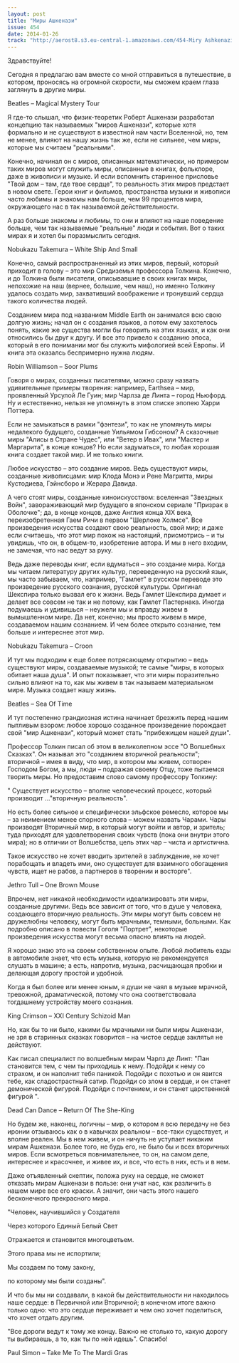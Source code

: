 ```yaml
---
layout: post
title: "Миры Ашкенази"
issue: 454
date: 2014-01-26
track: "http://aerost8.s3.eu-central-1.amazonaws.com/454-Miry Ashkenazi.mp3"
---
```


Здравствуйте!

Сегодня я предлагаю вам вместе со мной отправиться в путешествие, в котором, проносясь на огромной скорости, мы сможем краем глаза заглянуть в другие миры.

Beatles – Magical Mystery Tour

Я где-то слышал, что физик-теоретик Роберт Ашкенази разработал концепцию так называемых "миров Ашкенази", которые хотя формально и не существуют в известной нам части Вселенной, но, тем не менее, влияют на нашу жизнь так же, если не сильнее, чем миры, которые мы считаем "реальными".

Конечно, начинал он с миров, описанных математически, но примером таких миров могут служить миры, описанные в книгах, фольклоре, даже в живописи и музыке. И если вспомнить старинное присловье "Твой дом – там, где твое сердце", то реальность этих миров предстает в новом свете. Герои книг и фильмов, пространства музыки и живописи часто любимы и знакомы нам больше, чем 99 процентов мира, окружающего нас в так называемой действительности.

А раз больше знакомы и любимы, то они и влияют на наше поведение больше, чем так называемые "реальные" люди и события. Вот о таких мирах я и хотел бы поразмыслить сегодня.

Nobukazu Takemura – White Ship And Small

Конечно, самый распространенный из этих миров, первый, который приходит в голову – это мир Средиземья профессора Толкина. Конечно, и до Толкина были писатели, описывавшие в своих книгах миры, непохожие на наш (вернее, большие, чем наш), но именно Толкину удалось создать мир, захвативший воображение и тронувший сердца такого количества людей.

Созданием мира под названием Middle Earth он занимался всю свою долгую жизнь; начал он с создания языков, а потом ему захотелось понять, какие же существа могли бы говорить на этих языках, и как они относились бы друг к другу. И все это привело к созданию эпоса, который в его понимании мог бы служить мифологией всей Европы. И книга эта оказалсь беспримерно нужна людям.

Robin Williamson – Soor Plums

Говоря о мирах, созданных писателями, можно сразу назвать удивительные примеры творения: например, Earthsea – мир, проявленный Урсулой Ле Гуин; мир Чарлза де Линта – город Ньюфорд. Ну и естественно, нельзя не упомянуть в этом списке эпопею Харри Поттера.

Если не замыкаться в рамки "фэнтези", то как не упомянуть миры недалекого будущего, созданные Уильямом Гибсоном? А сказочные миры "Алисы в Стране Чудес", или "Ветер в Ивах", или "Мастер и Маргарита", в конце концов? Но если задуматься, то любая хорошая книга создает такой мир. И не только книги.

Любое искусство – это создание миров. Ведь существуют миры, созданные живописцами: мир Клода Монэ и Рене Магритта, миры Кустодиева, Гэйнсборо и Жерара Давида.

А чего стоят миры, созданные киноискусством: вселенная "Звездных Войн", завораживающий мир будущего в японском сериале "Призрак в Оболочке"; да, в конце концов, даже Англия конца XIX века, переизобретенная Гаем Ричи в первом "Шерлоке Холмсе". Все произведения искусства создают свою реальность, свой мир; и даже если считаешь, что этот мир похож на настоящий, присмотрись – и ты увидишь, что он, в общем-то, изобретение автора. И мы в него входим, не замечая, что нас ведут за руку.

Ведь даже переводы книг, если вдуматься – это создание мира. Когда мы читаем литературу других культур, переведенную на русский язык, мы часто забываем, что, например, "Гамлет" в русском переводе это произведение русского сознания, русской культуры. Оригинал Шекспира только вызвал его к жизни. Ведь Гамлет Шекспира думает и делает все совсем не так и не потому, как Гамлет Пастернака. Иногда подумаешь и удивишься – неужели мы и вправду живем в вымышленном мире. Да нет, конечно; мы просто живем в мире, создаваемом нашим сознанием. И чем более открыто сознание, тем больше и интереснее этот мир.

Nobukazu Takemura – Croon

И тут мы подходим к еще более потрясающему открытию – ведь существуют миры, создаваемые музыкой; те самые "миры, в которых обитает наша душа". И опыт показывает, что эти миры поразительно сильно влияют на то, как мы живем в так называем материальном мире. Музыка создает нашу жизнь.

Beatles – Sea Of Time

И тут постепенно грандиозная истина начинает брезжить перед нашим пытливым взором: любое хорошо созданное произведение порождает свой "мир Ашкенази", который может стать "прибежищем нашей души".

Профессор Толкин писал об этом в великолепном эссе "О Волшебных Сказках". Он называл это "созданием вторичной реальности"; вторичной – имея в виду, что мир, в котором мы живем, сотворен Господом Богом, а мы, люди – подражая своему Отцу, тоже пытаемся творить миры. Но предоставим слово самому профессору Толкину:

" Существует искусство – вполне человеческий процесс, который производит ..."вторичную реальность".

Но есть более сильное и специфически эльфское ремесло, которое мы – за неимением менее спорного слова – можем назвать Чарами. Чары производят Вторичный мир, в который могут войти и автор, и зритель; туда приходят для удовлетворения своих чувств (пока они внутри этого мира); но в отличии от Волшебства, цель этих чар – чиста и артистична.

Такое искусство не хочет вводить зрителей в заблуждение, не хочет порабощать и владеть ими, оно существует для взаимного обогащения чувств, ищет не рабов, а партнеров в творении и восторге".

Jethro Tull – One Brown Mouse

Впрочем, нет никакой необходимости идеализировать эти миры, созданные другими. Ведь все зависит от того, что в душе у человека, создающего вторичную реальность. Эти миры могут быть совсем не дружелюбны человеку, могут быть мрачными, темными, больными. Как подробно описано в повести Гоголя "Портрет", некоторые произведения искусства могут весьма опасно влиять на людей.

Я хорошо знаю это на своем собственном опыте. Любой любитель езды в автомобиле знает, что есть музыка, которую не рекомендуется слушать в машине; а есть, напротив, музыка, расчищающая пробки и делающая дорогу простой и удобной.

Когда я был более или менее юным, я души не чаял в музыке мрачной, тревожной, драматической, потому что она соответствовала тогдашнему устройству моего сознания.

King Crimson – XXI Century Schizoid Man

Но, как бы то ни было, какими бы мрачными ни были миры Ашкенази, не зря в старинных сказках говорится – на чистое сердце заклятья не действуют.

Как писал специалист по волшебным мирам Чарлз де Линт: "Пан становится тем, с чем ты приходишь к нему. Подойди к нему со страхом, и он наполнит тебя паникой. Подойди с похотью и он явится тебе, как сладострастный сатир. Подойди со злом в сердце, и он станет демонической фигурой. Подойди с почтением, и он станет царственной фигурой ".

Dead Can Dance – Return Of The She-King

Но будем же, наконец, логичны – мир, о котором я всю передачу не без иронии отзываюсь как о в кавычках реальном – все-таки существует, и вполне реален. Мы в нем живем, и он ничуть не уступает никаким мирам Ашкенази. Более того, не будь его, не было бы и всех вторичных миров. Если всмотреться повнимательнее, то он, на самом деле, интереснее и красочнее, и живее их, и все, что есть в них, есть и в нем.

Даже отъявленный скептик, положа руку на сердце, не сможет отказать мирам Ашкенази в пользе: они учат нас, как различить в нашем мире все его краски. А значит, они часть этого нашего бесконечного прекрасного мира.

"Человек, научившийся у Создателя

Через которого Единый Белый Свет

Отражается и становится многоцветьем.

Этого права мы не испортили;

Мы создаем по тому закону,

по которому мы были созданы".

И что бы мы ни создавали, в какой бы действительности ни находилось наше сердце: в Первичной или Вторичной; в конечном итоге важно только одно: что это сердце переживает и чем оно хочет поделиться, что хочет отдать другим.

"Все дороги ведут к тому же концу. Важно не столько то, какую дорогу ты выбираешь, а то, как ты по ней идешь". Спасибо!

Paul Simon – Take Me To The Mardi Gras
